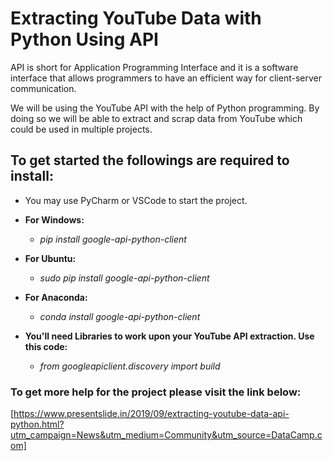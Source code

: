 # Extracting YouTube Data with Python Using API

API is short for Application Programming Interface and it is a software interface that allows programmers to have an efficient way for client-server communication.

We will be using the YouTube API with the help of Python programming. By doing so we will be able to extract and scrap data from YouTube which could be used in multiple projects.

## To get started the followings are required to install:

* You may use PyCharm or VSCode to start the project.

* **For Windows:**
  * *pip install google-api-python-client*

* **For Ubuntu:**
  * *sudo pip install google-api-python-client*

* **For Anaconda:**
  * *conda install google-api-python-client*

* **You'll need Libraries to work upon your YouTube API extraction. Use this code:**
  * *from googleapiclient.discovery import build*

### To get more help for the project please visit the link below:

[https://www.presentslide.in/2019/09/extracting-youtube-data-api-python.html?utm_campaign=News&utm_medium=Community&utm_source=DataCamp.com]


